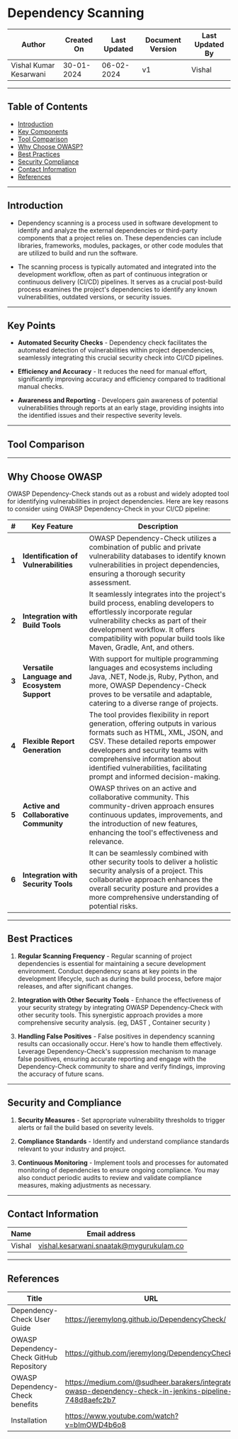
# Dependency Scanning
| Author                 | Created On | Last Updated | Document Version | Last Updated By |
| ---------------------- | ---------- | ------------ | ---------------- | --------------- |
| Vishal Kumar Kesarwani | 30-01-2024 | 06-02-2024   | v1               |  Vishal         |

***
## Table of Contents 
+ [Introduction](#Introduction)
+ [Key Components](#key-points)
+ [Tool Comparison](#tool-comparison)
+ [Why Choose OWASP?](#why-choose-owasp)
+ [Best Practices](#best-practices)
+ [Security Compliance](#Security-and-Compliance)
+ [Contact Information](#contact-information)
+ [References](#references)

***
## Introduction

* Dependency scanning is a process used in software development to identify and analyze the external dependencies or third-party components that a project relies on. These dependencies can include libraries, frameworks, modules, packages, or other code modules that are utilized to build and run the software. 

* The scanning process is typically automated and integrated into the development workflow, often as part of continuous integration or continuous delivery (CI/CD) pipelines. It serves as a crucial post-build process examines the project's dependencies to identify any known vulnerabilities, outdated versions, or security issues.

*** 
## Key Points

* **Automated Security Checks** - Dependency check facilitates the automated detection of vulnerabilities within project dependencies, seamlessly integrating this crucial security check into CI/CD pipelines.
  
* **Efficiency and Accuracy** - It reduces the need for manual effort, significantly improving accuracy and efficiency compared to traditional manual checks.
  
* **Awareness and Reporting** - Developers gain awareness of potential vulnerabilities through reports at an early stage, providing insights into the identified issues and their respective severity levels.
***
## Tool Comparison 

***
## Why Choose OWASP

OWASP Dependency-Check stands out as a robust and widely adopted tool for identifying vulnerabilities in project dependencies. Here are key reasons to consider using OWASP Dependency-Check in your CI/CD pipeline:

| #   | Key Feature                                        | Description                                                                                                                |
| --- | -------------------------------------------------- | -------------------------------------------------------------------------------------------------------------------------- |
| **1**   | **Identification of Vulnerabilities**                 | OWASP Dependency-Check utilizes a combination of public and private vulnerability databases to identify known vulnerabilities in project dependencies, ensuring a thorough security assessment. |
| **2**   | **Integration with Build Tools**                     | It seamlessly integrates into the project's build process, enabling developers to effortlessly incorporate regular vulnerability checks as part of their development workflow. It offers compatibility with popular build tools like Maven, Gradle, Ant, and others. |
| **3**   | **Versatile Language and Ecosystem Support**         | With support for multiple programming languages and ecosystems including Java, .NET, Node.js, Ruby, Python, and more, OWASP Dependency-Check proves to be versatile and adaptable, catering to a diverse range of projects. |
| **4**   | **Flexible Report Generation**                        | The tool provides flexibility in report generation, offering outputs in various formats such as HTML, XML, JSON, and CSV. These detailed reports empower developers and security teams with comprehensive information about identified vulnerabilities, facilitating prompt and informed decision-making. |
| **5**   | **Active and Collaborative Community**               | OWASP thrives on an active and collaborative community. This community-driven approach ensures continuous updates, improvements, and the introduction of new features, enhancing the tool's effectiveness and relevance. |
| **6**   | **Integration with Security Tools**                   | It can be seamlessly combined with other security tools to deliver a holistic security analysis of a project. This collaborative approach enhances the overall security posture and provides a more comprehensive understanding of potential risks. |

  
***
## Best Practices

1. **Regular Scanning Frequency** - Regular scanning of project dependencies is essential for maintaining a secure development environment. Conduct dependency scans at key points in the development lifecycle, such as during the build process, before major releases, and after significant changes.
   
2. **Integration with Other Security Tools** - Enhance the effectiveness of your security strategy by integrating OWASP Dependency-Check with other security tools. This synergistic approach provides a more comprehensive security analysis. (eg, DAST , Container security )
   
3. **Handling False Positives** - False positives in dependency scanning results can occasionally occur. Here's how to handle them effectively. Leverage Dependency-Check's suppression mechanism to manage false positives, ensuring accurate reporting and engage with the Dependency-Check community to share and verify findings, improving the accuracy of future scans.

***
## Security and Compliance

1. **Security Measures**  - Set appropriate vulnerability thresholds to trigger alerts or fail the build based on severity levels.
  
2. **Compliance Standards** - Identify and understand compliance standards relevant to your industry and project.
   
3. **Continuous Monitoring** - Implement tools and processes for automated monitoring of dependencies to ensure ongoing compliance. You may also conduct periodic audits to review and validate compliance measures, making adjustments as necessary.

***
## Contact Information

| Name | Email address |
| ---- | ------------- |
| Vishal | vishal.kesarwani.snaatak@mygurukulam.co |
***
## References

| Title                                      | URL                                           |
|--------------------------------------------|-----------------------------------------------|
| Dependency-Check User Guide           | https://jeremylong.github.io/DependencyCheck/    |
| OWASP Dependency-Check GitHub Repository    | https://github.com/jeremylong/DependencyCheck  |
| OWASP Dependency-Check benefits                 | https://medium.com/@sudheer.barakers/integrate-owasp-dependency-check-in-jenkins-pipeline-748d8aefc2b7 |
| Installation                                 | https://www.youtube.com/watch?v=bImOWD4b6o8 |




